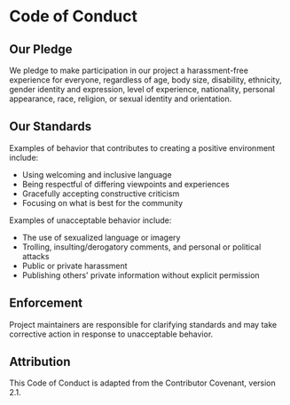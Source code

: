 # Code of Conduct

## Our Pledge
We pledge to make participation in our project a harassment-free experience for everyone, regardless of age, body size, disability, ethnicity, gender identity and expression, level of experience, nationality, personal appearance, race, religion, or sexual identity and orientation.

## Our Standards
Examples of behavior that contributes to creating a positive environment include:
- Using welcoming and inclusive language
- Being respectful of differing viewpoints and experiences
- Gracefully accepting constructive criticism
- Focusing on what is best for the community

Examples of unacceptable behavior include:
- The use of sexualized language or imagery
- Trolling, insulting/derogatory comments, and personal or political attacks
- Public or private harassment
- Publishing others' private information without explicit permission

## Enforcement
Project maintainers are responsible for clarifying standards and may take corrective action in response to unacceptable behavior.

## Attribution
This Code of Conduct is adapted from the Contributor Covenant, version 2.1.
